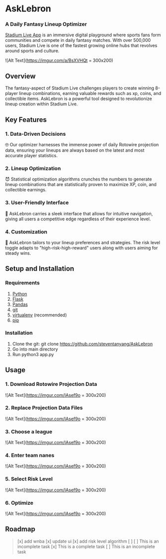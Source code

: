 # AskLebron 
### A Daily Fantasy Lineup Optimizer

[Stadium Live App](https://stadiumverse.com/) is an immersive digital playground where sports fans form communities and compete in daily fantasy matches. With over 500,000 users, Stadium Live is one of the fastest growing online hubs that revolves around sports and culture. 

![Alt Text](https://imgur.com/a/BsXVHQt = 300x200)

## Overview
The fantasy-aspect of Stadium Live challenges players to create winning 8-player lineup combinations, earning valuable rewards such as xp, coins, and collectible items. AskLebron is a powerful tool designed to revolutionize lineup creation within Stadium Live.


## Key Features

### 1. Data-Driven Decisions
:nerd_face: Our optimizer harnesses the immense power of daily Rotowire projection data, ensuring your lineups are always based on the latest and most accurate player statistics.

### 2. Lineup Optimization 
:smiling_imp: Statistical optimization algorithms crunches the numbers to generate lineup combinations that are statistically proven to maximize XP, coin, and collectible earnings. 

### 3. User-Friendly Interface 
:yellow_heart: AskLebron carries a sleek interface that allows for intuitive navigation, giving all users a competitive edge regardless of their experience level.

### 4. Customization
:cold_face: AskLebron tailors to your lineup preferences and strategies. The risk level toggle adapts to "high-risk-high-reward" users along with users aiming for steady wins. 


## Setup and Installation

### Requirements
1. [Python](https://realpython.com/installing-python/)
2. [Flask](https://flask.palletsprojects.com/en/2.3.x/installation/)
3. [Pandas](https://pandas.pydata.org/docs/getting_started/install.html)
4. [git](https://git-scm.com/book/en/v2/Getting-Started-Installing-Git)
5. [virtualenv](https://docs.python.org/3/library/venv.html) (recommended)
5. [pip](https://pip.pypa.io/en/stable/installation/)

### Installation
1. Clone the git: git clone https://github.com/steventanyang/AskLebron
2. Go into main directory
3. Run python3 app.py

## Usage

### 1. Download Rotowire Projection Data

![Alt Text](https://imgur.com/IAsef9o = 300x200)

### 2. Replace Projection Data Files

![Alt Text](https://imgur.com/IAsef9o = 300x200)

### 3. Choose a league

![Alt Text](https://imgur.com/IAsef9o = 300x200)

### 4. Enter team nanes

![Alt Text](https://imgur.com/IAsef9o = 300x200)

### 5. Select Risk Level

![Alt Text](https://imgur.com/IAsef9o = 300x200)

### 6. Optimize

![Alt Text](https://imgur.com/IAsef9o = 300x200)


## Roadmap
> [x] add wnba
> [x] update ui
> [x] add risk level algorithm
> [ ] 
> [ ] This is an incomplete task
> [x] This is a complete task
> [ ] This is an incomplete task